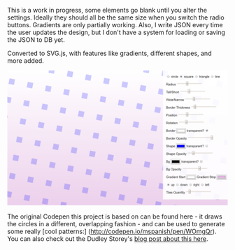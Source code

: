 This is a work in progress, some elements go blank until you alter the settings. Ideally they should all be the same size when you switch the radio buttons. Gradients are only partially working. Also, I write JSON every time the user updates the design, but I don't have a system for loading or saving the JSON to DB yet.

Converted to SVG.js, with features like gradients, different shapes, and more added.

![svg background generator](backgrounder.png)

The original Codepen this project is based on can be found here - it draws the circles in a different, overlapping fashion - and can be used to generate some really [cool patterns:] (http://codepen.io/mspanish/pen/WOmgQr). You can also check out the Dudley Storey's [blog post about this here](http://thenewcode.com/336/Dynamic-SVG-Background-Pattern-Maker).